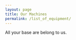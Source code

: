 ```yaml
---
layout: page
title: Our Machines
permalink: /list_of_equipment/
---
```


All your base are belong to us.
